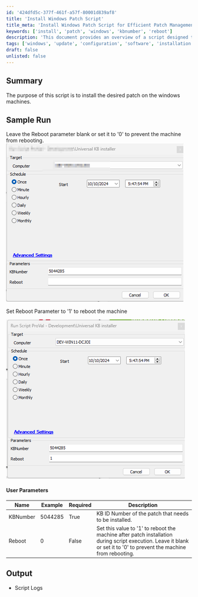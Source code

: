 ```yaml
---
id: '424dfd5c-377f-461f-a57f-80001d839af8'
title: 'Install Windows Patch Script'
title_meta: 'Install Windows Patch Script for Efficient Patch Management'
keywords: ['install', 'patch', 'windows', 'kbnumber', 'reboot']
description: 'This document provides an overview of a script designed to install specified patches on Windows machines, detailing parameters for rebooting, sample runs, and expected output logs.'
tags: ['windows', 'update', 'configuration', 'software', 'installation', 'security']
draft: false
unlisted: false
---
```

## Summary

The purpose of this script is to install the desired patch on the windows machines.

## Sample Run

Leave the Reboot parameter blank or set it to '0' to prevent the machine from rebooting.  
![Image](../../../static/img/Universal-KB-Installer/image_1.png)  

Set Reboot Parameter to '1' to reboot the machine  

![Image](../../../static/img/Universal-KB-Installer/image_2.png)  

#### User Parameters

| Name     | Example   | Required | Description                                                                                   |
|----------|-----------|----------|-----------------------------------------------------------------------------------------------|
| KBNumber | 5044285   | True     | KB ID Number of the patch that needs to be installed.                                        |
| Reboot   | 0         | False    | Set this value to '1' to reboot the machine after patch installation during script execution. Leave it blank or set it to '0' to prevent the machine from rebooting. |

## Output

- Script Logs






